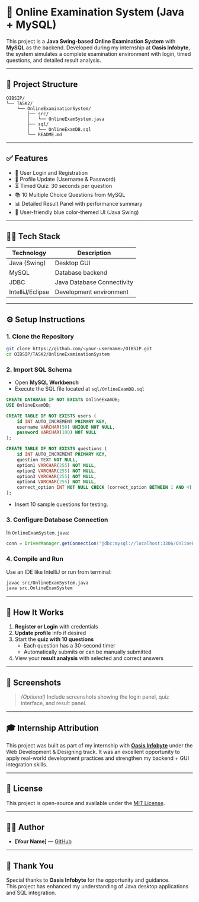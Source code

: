 # 🧠 Online Examination System (Java + MySQL)

This project is a **Java Swing-based Online Examination System** with **MySQL** as the backend. Developed during my internship at **Oasis Infobyte**, the system simulates a complete examination environment with login, timed questions, and detailed result analysis.

---

## 📁 Project Structure

```
OIBSIP/
└── TASK2/
    └── OnlineExaminationSystem/
        ├── src/
        │   └── OnlineExamSystem.java
        ├── sql/
        │   └── OnlineExamDB.sql
        └── README.md
```

---

## ✅ Features

- 🔐 User Login and Registration  
- 📝 Profile Update (Username & Password)  
- ⏳ Timed Quiz: 30 seconds per question  
- 📚 10 Multiple Choice Questions from MySQL  
- 📊 Detailed Result Panel with performance summary  
- 🎨 User-friendly blue color-themed UI (Java Swing)

---

## 🧑‍💻 Tech Stack

| Technology     | Description                  |
|----------------|------------------------------|
| Java (Swing)   | Desktop GUI                  |
| MySQL          | Database backend             |
| JDBC           | Java Database Connectivity   |
| IntelliJ/Eclipse | Development environment    |

---

## ⚙️ Setup Instructions

### 1. Clone the Repository

```bash
git clone https://github.com/<your-username>/OIBSIP.git
cd OIBSIP/TASK2/OnlineExaminationSystem
```

### 2. Import SQL Schema

- Open **MySQL Workbench**
- Execute the SQL file located at `sql/OnlineExamDB.sql`

```sql
CREATE DATABASE IF NOT EXISTS OnlineExamDB;
USE OnlineExamDB;

CREATE TABLE IF NOT EXISTS users (
    id INT AUTO_INCREMENT PRIMARY KEY,
    username VARCHAR(50) UNIQUE NOT NULL,
    password VARCHAR(100) NOT NULL
);

CREATE TABLE IF NOT EXISTS questions (
    id INT AUTO_INCREMENT PRIMARY KEY,
    question TEXT NOT NULL,
    option1 VARCHAR(255) NOT NULL,
    option2 VARCHAR(255) NOT NULL,
    option3 VARCHAR(255) NOT NULL,
    option4 VARCHAR(255) NOT NULL,
    correct_option INT NOT NULL CHECK (correct_option BETWEEN 1 AND 4)
);
```

- Insert 10 sample questions for testing.

### 3. Configure Database Connection

In `OnlineExamSystem.java`:

```java
conn = DriverManager.getConnection("jdbc:mysql://localhost:3306/OnlineExamDB", "root", "your_password");
```

### 4. Compile and Run

Use an IDE like IntelliJ or run from terminal:

```bash
javac src/OnlineExamSystem.java
java src.OnlineExamSystem
```

---

## 🎯 How It Works

1. **Register or Login** with credentials
2. **Update profile** info if desired
3. Start the **quiz with 10 questions**
   - Each question has a 30-second timer
   - Automatically submits or can be manually submitted
4. View your **result analysis** with selected and correct answers

---

## 📸 Screenshots

> *(Optional)* Include screenshots showing the login panel, quiz interface, and result panel.

---

## 🎓 Internship Attribution

This project was built as part of my internship with **[Oasis Infobyte](https://oasisinfobyte.com/)** under the Web Development & Designing track. It was an excellent opportunity to apply real-world development practices and strengthen my backend + GUI integration skills.

---

## 📌 License

This project is open-source and available under the [MIT License](LICENSE).

---

## 👨‍💻 Author

- **[Your Name]** — [GitHub](https://github.com/yourusername)

---

## 🙏 Thank You

Special thanks to **Oasis Infobyte** for the opportunity and guidance.  
This project has enhanced my understanding of Java desktop applications and SQL integration.
